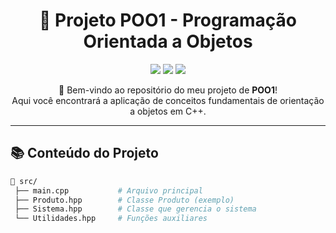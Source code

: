 <h1 align="center">🚀 Projeto POO1 - Programação Orientada a Objetos</h1>

<p align="center">
  <img src="https://img.shields.io/badge/status-em%20desenvolvimento-yellow?style=for-the-badge" />
  <img src="https://img.shields.io/badge/linguagem-C%2B%2B-blue?style=for-the-badge&logo=c%2B%2B" />
  <img src="https://img.shields.io/badge/projeto-POO1-important?style=for-the-badge" />
</p>

<p align="center">
  🌟 Bem-vindo ao repositório do meu projeto de <strong>POO1</strong>! <br/>
  Aqui você encontrará a aplicação de conceitos fundamentais de orientação a objetos em C++. <br/>
</p>

---

## 📚 Conteúdo do Projeto

```bash
📁 src/
 ├── main.cpp           # Arquivo principal
 ├── Produto.hpp        # Classe Produto (exemplo)
 ├── Sistema.hpp        # Classe que gerencia o sistema
 └── Utilidades.hpp     # Funções auxiliares
